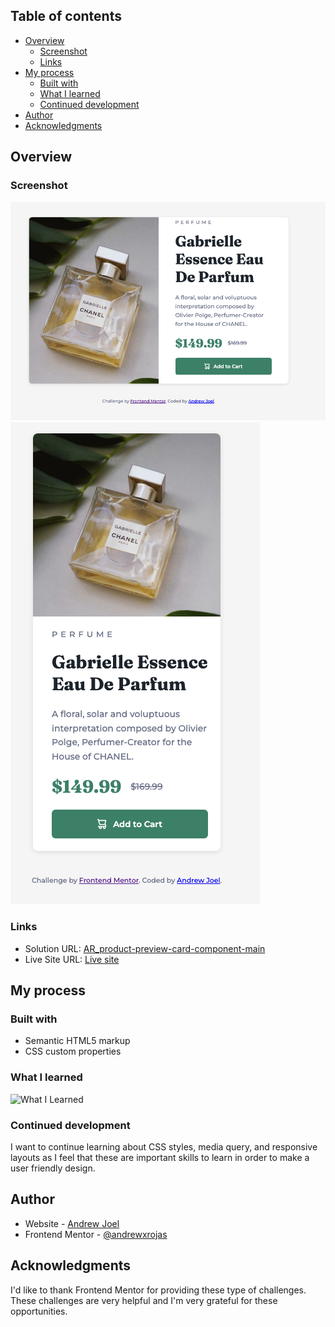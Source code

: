 ## Table of contents

- [Overview](#overview)
  - [Screenshot](#screenshot)
  - [Links](#links)
- [My process](#my-process)
  - [Built with](#built-with)
  - [What I learned](#what-i-learned)
  - [Continued development](#continued-development)
- [Author](#author)
- [Acknowledgments](#acknowledgments)


## Overview

### Screenshot

![Desktop View](./images/DesktopView.png) 
![Mobile View](./images/MobileView.png)


### Links

- Solution URL: [AR_product-preview-card-component-main](https://github.com/andrewxrojas/AR_product-preview-card-component-main)
- Live Site URL: [Live site](https://andrewxrojas.github.io/AR_product-preview-card-component-main/)

## My process

### Built with

- Semantic HTML5 markup
- CSS custom properties

### What I learned


![What I Learned](./assets/images/WhatILearned.png)

### Continued development

I want to continue learning about CSS styles, media query, and responsive layouts as I feel that these are important skills to learn in order to make a user friendly design.

## Author

- Website - [Andrew Joel](https://www.andrewxrojas.com)
- Frontend Mentor - [@andrewxrojas](https://www.frontendmentor.io/profile/andrewxrojas)

## Acknowledgments

I'd like to thank Frontend Mentor for providing these type of challenges. These challenges are very helpful and I'm very grateful for these opportunities.